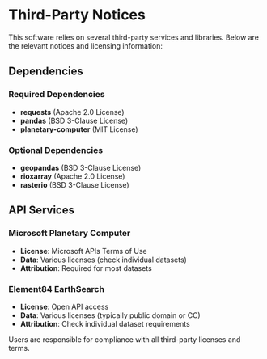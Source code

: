 # Third-Party Notices

This software relies on several third-party services and libraries. Below are 
the relevant notices and licensing information:

## Dependencies

### Required Dependencies
- **requests** (Apache 2.0 License)
- **pandas** (BSD 3-Clause License)  
- **planetary-computer** (MIT License)

### Optional Dependencies
- **geopandas** (BSD 3-Clause License)
- **rioxarray** (Apache 2.0 License)
- **rasterio** (BSD 3-Clause License)

## API Services

### Microsoft Planetary Computer
- **License**: Microsoft APIs Terms of Use
- **Data**: Various licenses (check individual datasets)
- **Attribution**: Required for most datasets

### Element84 EarthSearch
- **License**: Open API access
- **Data**: Various licenses (typically public domain or CC)
- **Attribution**: Check individual dataset requirements

Users are responsible for compliance with all third-party licenses and terms.
